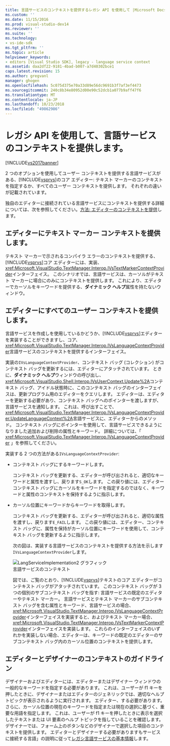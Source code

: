 ```yaml
---
title: 言語サービスのコンテキストを提供するレガシ API を使用して |Microsoft Docs
ms.custom: ''
ms.date: 11/15/2016
ms.prod: visual-studio-dev14
ms.reviewer: ''
ms.suite: ''
ms.technology:
- vs-ide-sdk
ms.tgt_pltfrm: ''
ms.topic: article
helpviewer_keywords:
- editors [Visual Studio SDK], legacy - language service context
ms.assetid: daa2df22-9181-4bad-b007-a7d40302bce1
caps.latest.revision: 15
ms.author: gregvanl
manager: ghogen
ms.openlocfilehash: 5c075d375e70a33d89e56dc9691b3f7af3ef4473
ms.sourcegitcommit: 240c8b34e80952d00e90c52dcb1a077b9aff47f6
ms.translationtype: MT
ms.contentlocale: ja-JP
ms.lasthandoff: 10/23/2018
ms.locfileid: "49862986"
---
```

# <a name="providing-a-language-service-context-by-using-the-legacy-api"></a>レガシ API を使用して、言語サービスのコンテキストを提供します。
[!INCLUDE[vs2017banner](../includes/vs2017banner.md)]

2 つのオプションを使用してユーザー コンテキストを提供する言語サービスがある、[!INCLUDE[vsprvs](../includes/vsprvs-md.md)]のコア エディター: テキスト マーカーのコンテキストを指定するか、すべてのユーザー コンテキストを提供します。 それぞれの違いが記載されています。  
  
 独自のエディターに接続されている言語サービスにコンテキストを提供する詳細については、次を参照してください。[方法: エディターのコンテキストを提供](../extensibility/how-to-provide-context-for-editors.md)します。  
  
## <a name="provide-text-marker-context-to-the-editor"></a>エディターにテキスト マーカー コンテキストを提供します。  
 テキスト マーカーで示されるコンパイラ エラーのコンテキストを提供する、[!INCLUDE[vsprvs](../includes/vsprvs-md.md)]コア エディターには、実装、<xref:Microsoft.VisualStudio.TextManager.Interop.IVsTextMarkerContextProvider>インターフェイス。 このシナリオでは、言語サービスは、カーソルがテキスト マーカーに場合にのみにコンテキストを提供します。 これにより、エディターでカーソルをキーワードを提供する、**ダイナミック ヘルプ**属性を持たないウィンドウ。  
  
## <a name="provide-all-user-context-to-the-editor"></a>エディターにすべてのユーザー コンテキストを提供します。  
 言語サービスを作成しを使用しているかどうか、[!INCLUDE[vsprvs](../includes/vsprvs-md.md)]エディターを実装することができますし、コア、<xref:Microsoft.VisualStudio.TextManager.Interop.IVsLanguageContextProvider>言語サービスのコンテキストを提供するインターフェイス。  
  
 実装の`IVsLanguageContextProvider`、コンテキスト バッグ (コレクション) がコンテキスト バッグを更新するには、エディターにアタッチされています。 ときに、**ダイナミック ヘルプ**ウィンドウの呼び出し、<xref:Microsoft.VisualStudio.Shell.Interop.IVsUserContext.Update%2A>コンテキスト バッグ、アイドル状態時に、このコンテキスト バッグのインターフェイスは、更新プログラム用のエディターをクエリします。 エディターは、エディターを更新する必要があり、コンテキスト バッグへのポインターを渡しますが、言語サービスを通知します。 これは、呼び出すことで、<xref:Microsoft.VisualStudio.TextManager.Interop.IVsLanguageContextProvider.UpdateLanguageContext%2A>言語サービスに、エディターからのメソッド。 コンテキスト バッグにポインターを使用して、言語サービスできるようになりました追加および削除の属性とキーワード。 詳細については、「 <xref:Microsoft.VisualStudio.TextManager.Interop.IVsLanguageContextProvider> 」を参照してください。  
  
 実装する 2 つの方法がある`IVsLanguageContextProvider`:  
  
- コンテキスト バッグにするキーワードします。  
  
   コンテキスト バッグを更新する、エディターが呼び出されると、適切なキーワードと属性を渡すし、戻ります`S_OK`します。 この戻り値には、エディター コンテキスト バッグにカーソルをキーワードを指定するのではなく、キーワードと属性のコンテキストを保持するように指示します。  
  
- カーソル位置にキーワードからキーワードを取得します。  
  
   コンテキスト バッグを更新する、エディターが呼び出されると、適切な属性を渡すし、戻ります`E_FAIL`します。 この戻り値には、エディター、コンテキスト バッグに、属性を保持がカーソル位置にキーワードを使用して、コンテキスト バッグを更新するように指示します。  
  
  次の図は、実装する言語サービスのコンテキストを提供する方法を示します`IVsLanguageContextProvider`します。  
  
  ![LangServiceImplementation2 グラフィック](../extensibility/media/vslanguageservice2.gif "vsLanguageService2")  
  言語サービスのコンテキスト  
  
  図では、ご覧のとおり、[!INCLUDE[vsprvs](../includes/vsprvs-md.md)]テキストのコア エディターがコンテキスト バッグがアタッチされています。 このコンテキスト バッグが 3 つの個別のサブコンテキスト バッグを指す: 言語サービスの既定のエディターやテキスト マーカー。 言語サービスとテキスト マーカーのサブコンテキスト バッグを含む属性とキーワード、言語サービスの場合、<xref:Microsoft.VisualStudio.TextManager.Interop.IVsLanguageContextProvider>インターフェイスを実装すると、およびテキスト マーカー場合、<xref:Microsoft.VisualStudio.TextManager.Interop.IVsTextMarkerContextProvider>インターフェイスを実装します。 これらのインターフェイスのいずれかを実装しない場合、エディターは、キーワードの既定のエディターのサブコンテキスト バッグ内のカーソル位置のコンテキストを提供します。  
  
## <a name="context-guidelines-for-editors-and-designers"></a>エディターとデザイナーのコンテキストのガイドライン  
 デザイナーおよびエディターには、エディターまたはデザイナー ウィンドウの一般的なキーワードを指定する必要があります。 これは、ユーザーが f1 キーを押したときに、デザイナーまたはエディターのジェネリックでは、適切なヘルプ トピックが表示されるように実行されます。 エディター、する必要があります。 さらに、カーソル位置の現在のキーワードを指定または現在の選択に基づく、重要な用語を指定します。 これは、ユーザーが f1 キーを押したときに表示を選択したテキストまたは UI 要素のヘルプ トピックを指していることを確認します。 デザイナーでは、フォーム上のボタンなどのデザイナーで選択した項目のコンテキストを提供します。 エディターとデザイナーする必要がありますもサービスに接続する言語」の説明に従って[レガシ言語サービスの基本情報](../extensibility/internals/legacy-language-service-essentials.md)します。

